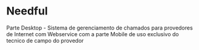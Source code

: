 # Needful
Parte Desktop - Sistema de gerenciamento de chamados para provedores de Internet com Webservice com a parte Mobile de uso exclusivo do tecnico de campo do provedor  
